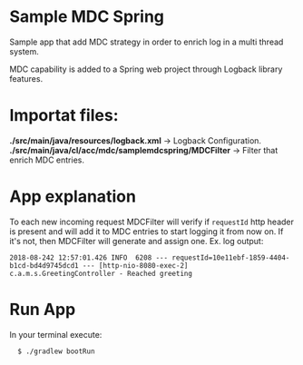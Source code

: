# Sample MDC Spring

Sample app that add MDC strategy in order to enrich log in a multi thread system.

MDC capability is added to a Spring web project through Logback library features.
    
# Importat files:

  **./src/main/java/resources/logback.xml** -> Logback Configuration.
  **./src/main/java/cl/acc/mdc/samplemdcspring/MDCFilter** -> Filter that enrich MDC entries.
  
  
# App explanation
  
To each new incoming request MDCFilter will verify if `requestId` http header is present and will add it to MDC entries to start logging it from now on.
If it's not, then MDCFilter will generate and assign one.
Ex. log output:

`2018-08-242 12:57:01.426 INFO  6208 --- requestId=10e11ebf-1859-4404-b1cd-bd4d9745dcd1 --- [http-nio-8080-exec-2] c.a.m.s.GreetingController - Reached greeting`
  
# Run App
  
In your terminal execute:
  
      $ ./gradlew bootRun